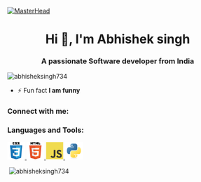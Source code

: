 [![MasterHead](https://blog.zoho.com/wp-content/uploads/2019/08/new-Converted.gif)](https://abhisheksingh734.io)
<h1 align="center">Hi 👋, I'm Abhishek singh</h1>
<h3 align="center">A passionate Software developer from India</h3>
<!-- <img align="right" width="400" src="https://media.tenor.com/NOYF3f82b_gAAAAC/programmer.gif" alt="coding"> -->
<p align="left"> <img src="https://komarev.com/ghpvc/?username=abhisheksingh734&label=Profile%20views&color=0e75b6&style=flat" alt="abhisheksingh734" /> </p>

- ⚡ Fun fact **I am funny**

<h3 align="left">Connect with me:</h3>
<p align="left">
</p>

<h3 align="left">Languages and Tools:</h3>
<p align="left"> <a href="https://www.w3schools.com/css/" target="_blank" rel="noreferrer"> <img src="https://raw.githubusercontent.com/devicons/devicon/master/icons/css3/css3-original-wordmark.svg" alt="css3" width="40" height="40"/> </a> <a href="https://www.w3.org/html/" target="_blank" rel="noreferrer"> <img src="https://raw.githubusercontent.com/devicons/devicon/master/icons/html5/html5-original-wordmark.svg" alt="html5" width="40" height="40"/> </a> <a href="https://developer.mozilla.org/en-US/docs/Web/JavaScript" target="_blank" rel="noreferrer"> <img src="https://raw.githubusercontent.com/devicons/devicon/master/icons/javascript/javascript-original.svg" alt="javascript" width="40" height="40"/> </a> <a href="https://www.python.org" target="_blank" rel="noreferrer"> <img src="https://raw.githubusercontent.com/devicons/devicon/master/icons/python/python-original.svg" alt="python" width="40" height="40"/> </a> </p>

<p>&nbsp;<img align="center" src="https://github-readme-stats.vercel.app/api?username=abhisheksingh734&show_icons=true&locale=en" alt="abhisheksingh734" /></p>


